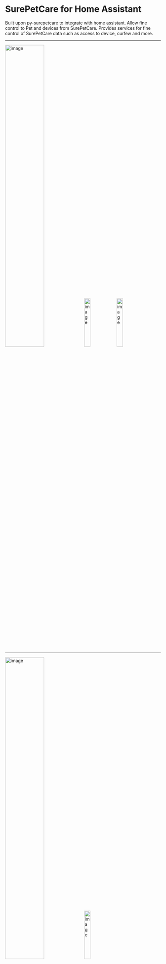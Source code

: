 # SurePetCare for Home Assistant

Built upon py-surepetcare to integrate with home assistant. Allow fine control to Pet and devices from SurePetCare. Provides services for fine control of SurePetCare data such as access to device, curfew and more.

---

<img  alt="image" src="https://github.com/user-attachments/assets/95d6587a-56e0-4c0d-8dda-f94a7435f344" style="width:50%;"/>
<img alt="image" src="https://github.com/user-attachments/assets/615e5e3e-679e-447b-a888-ca6c32d82aab" style="width:20%;"/>
<img  alt="image" src="https://github.com/user-attachments/assets/101ed7fa-5c83-4718-a7aa-61768deb5ca2" style="width:20%;"/>

---


<img alt="image" src="https://github.com/user-attachments/assets/c27e2767-2dee-4a5a-a530-64cec56e28bd" style="width:50%;"/>
<img  alt="image" src="https://github.com/user-attachments/assets/8e73f922-c124-4a5b-a924-edfeac23d7c9" style="width:20%;"/>
<img  alt="image" src="https://github.com/user-attachments/assets/a8b01a86-21aa-458a-9b81-b18e3f5bc290" style="width:50%;"/>

---- 

# Installation
This integration replaces the core integration for SurePetCare and the integrations are not compatible

Create a backup before installing this if you are moving from the core integration.

[![Open your Home Assistant instance and open a repository inside the Home Assistant Community Store.](https://my.home-assistant.io/badges/hacs_repository.svg)](https://my.home-assistant.io/redirect/hacs_repository/?owner=FredrikM97&repository=hass-surepetcare&category=integration)


## What does this integration do?
- Adds sensors and binary sensors for each supported device (e.g., door status, battery, feeding events, water level, connectivity)
- Custom name for position indoor/outdoor.
- Keep track of number of devices connected to a pet
- Allow Service updates for tags, device control and pet indoor/outdoor per pet

## Issues
In case that you have problem with the integration enable the debug service in development tools for the integration and review the raw logs for home assistant core or download diagnostics and create a issue.




